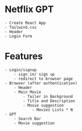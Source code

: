 # Netflix GPT
    - Create React App
    - Tailwind.css
    - Header
    - Login Form

# Features
    - Login/signup
        - sign in/ sign up
        - redirect to browser page
    - Browser (after authentication)
        - Header 
        - Main Movie
            - Tailer in Background
            - Title and Description
            - Movie suggestion
                - Movies Lists * N
    - GPT
        - Search Bar
        - Movie suggestion